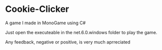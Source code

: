 # Cookie-Clicker
A game I made in MonoGame using C#

Just open the executeable in the net.6.0.windows folder to play the game.

Any feedback, negative or positive, is very much aprreciated
